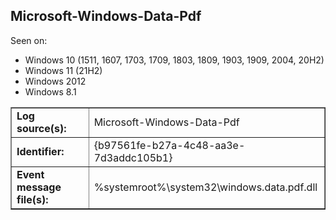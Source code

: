 ## Microsoft-Windows-Data-Pdf

Seen on:
* Windows 10 (1511, 1607, 1703, 1709, 1803, 1809, 1903, 1909, 2004, 20H2)
* Windows 11 (21H2)
* Windows 2012
* Windows 8.1

<table border="1" class="docutils">
  <tbody>
    <tr>
      <td><b>Log source(s):</b></td>
      <td>Microsoft-Windows-Data-Pdf</td>
    </tr>
    <tr>
      <td><b>Identifier:</b></td>
      <td>{b97561fe-b27a-4c48-aa3e-7d3addc105b1}</td>
    </tr>
    <tr>
      <td><b>Event message file(s):</b></td>
      <td>%systemroot%\system32\windows.data.pdf.dll</td>
    </tr>
  </tbody>
</table>

&nbsp;

